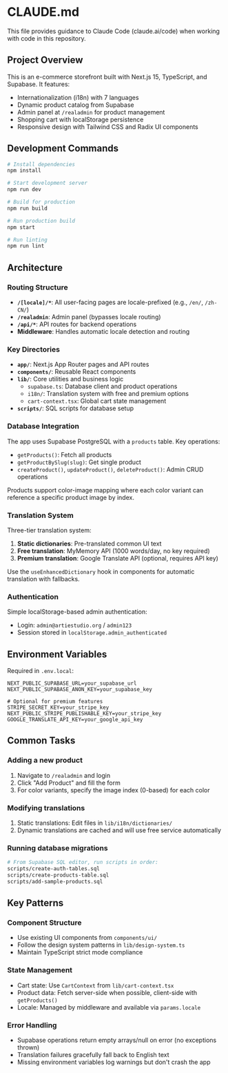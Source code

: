 # CLAUDE.md

This file provides guidance to Claude Code (claude.ai/code) when working with code in this repository.

## Project Overview

This is an e-commerce storefront built with Next.js 15, TypeScript, and Supabase. It features:
- Internationalization (i18n) with 7 languages
- Dynamic product catalog from Supabase
- Admin panel at `/realadmin` for product management
- Shopping cart with localStorage persistence
- Responsive design with Tailwind CSS and Radix UI components

## Development Commands

```bash
# Install dependencies
npm install

# Start development server
npm run dev

# Build for production
npm run build

# Run production build
npm start

# Run linting
npm run lint
```

## Architecture

### Routing Structure
- **`/[locale]/*`**: All user-facing pages are locale-prefixed (e.g., `/en/`, `/zh-CN/`)
- **`/realadmin`**: Admin panel (bypasses locale routing)
- **`/api/*`**: API routes for backend operations
- **Middleware**: Handles automatic locale detection and routing

### Key Directories
- **`app/`**: Next.js App Router pages and API routes
- **`components/`**: Reusable React components
- **`lib/`**: Core utilities and business logic
  - `supabase.ts`: Database client and product operations
  - `i18n/`: Translation system with free and premium options
  - `cart-context.tsx`: Global cart state management
- **`scripts/`**: SQL scripts for database setup

### Database Integration
The app uses Supabase PostgreSQL with a `products` table. Key operations:
- `getProducts()`: Fetch all products
- `getProductBySlug(slug)`: Get single product
- `createProduct()`, `updateProduct()`, `deleteProduct()`: Admin CRUD operations

Products support color-image mapping where each color variant can reference a specific product image by index.

### Translation System
Three-tier translation system:
1. **Static dictionaries**: Pre-translated common UI text
2. **Free translation**: MyMemory API (1000 words/day, no key required)
3. **Premium translation**: Google Translate API (optional, requires API key)

Use the `useEnhancedDictionary` hook in components for automatic translation with fallbacks.

### Authentication
Simple localStorage-based admin authentication:
- Login: `admin@artiestudio.org` / `admin123`
- Session stored in `localStorage.admin_authenticated`

## Environment Variables

Required in `.env.local`:
```
NEXT_PUBLIC_SUPABASE_URL=your_supabase_url
NEXT_PUBLIC_SUPABASE_ANON_KEY=your_supabase_key

# Optional for premium features
STRIPE_SECRET_KEY=your_stripe_key
NEXT_PUBLIC_STRIPE_PUBLISHABLE_KEY=your_stripe_key
GOOGLE_TRANSLATE_API_KEY=your_google_api_key
```

## Common Tasks

### Adding a new product
1. Navigate to `/realadmin` and login
2. Click "Add Product" and fill the form
3. For color variants, specify the image index (0-based) for each color

### Modifying translations
1. Static translations: Edit files in `lib/i18n/dictionaries/`
2. Dynamic translations are cached and will use free service automatically

### Running database migrations
```bash
# From Supabase SQL editor, run scripts in order:
scripts/create-auth-tables.sql
scripts/create-products-table.sql
scripts/add-sample-products.sql
```

## Key Patterns

### Component Structure
- Use existing UI components from `components/ui/`
- Follow the design system patterns in `lib/design-system.ts`
- Maintain TypeScript strict mode compliance

### State Management
- Cart state: Use `CartContext` from `lib/cart-context.tsx`
- Product data: Fetch server-side when possible, client-side with `getProducts()`
- Locale: Managed by middleware and available via `params.locale`

### Error Handling
- Supabase operations return empty arrays/null on error (no exceptions thrown)
- Translation failures gracefully fall back to English text
- Missing environment variables log warnings but don't crash the app